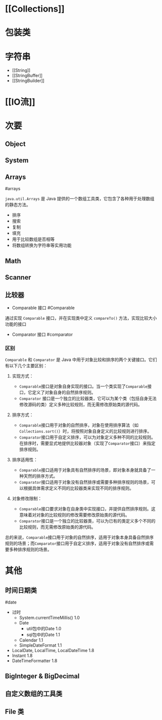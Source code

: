 
# [[Collections]]

# 包装类

# 字符串

- [[String]]
- [[StringBuffer]]
- [[StringBuilder]]

# [[IO流]]

# 次要

## Object

## System

## Arrays
#arrays 

`java.util.Arrays` 是 Java 提供的一个数组工具类，它包含了各种用于处理数组的静态方法。
- 排序
- 搜索
- 复制
- 填充
- 用于比较数组是否相等
- 将数组转换为字符串等实用功能

## Math

## Scanner

## 比较器

- Comparable 接口
#Comparable

通过实现 `Comparable` 接口，并在实现类中定义 `compareTo()` 方法，实现比较大小功能的接口

- Comparator 接口
#comparator

### 区别

`Comparable` 和 `Comparator` 是 Java 中用于对象比较和排序的两个关键接口。它们有以下几个主要区别：

1.  实现方式：
    -   `Comparable`接口是对象自身实现的接口。当一个类实现了`Comparable`接口，它定义了对象自身的自然排序规则。
    -   `Comparator` 接口是一个独立的比较器类，它可以为某个类（包括自身无法修改源码的类）定义多种比较规则，而无需修改原始类的源代码。

2.  排序方式：    
    -   `Comparable`接口用于对象的自然排序，对象在使用排序算法（如`Collections.sort()`）时，将按照对象自身定义的比较规则进行排序。
    -   `Comparator`接口用于自定义排序，可以为对象定义多种不同的比较规则。在排序时，需要显式地提供比较器对象（实现了`Comparator`接口）来指定排序规则。

3.  排序适用性：  
    -   `Comparable`接口适用于对象具有自然排序的场景，即对象本身就具备了一种天然的排序方式。
    -   `Comparator`接口适用于对象没有自然排序或需要多种排序规则的场景，可以根据具体需求定义不同的比较器类来实现不同的排序规则。

4.  对象修改限制：
    -   `Comparable`接口要求对象在自身类中实现接口，并提供自然排序规则。这意味着对对象的比较规则的修改需要修改原始类的源代码。
    -   `Comparator`接口是一个独立的比较器类，可以为已有的类定义多个不同的比较规则，而无需修改原始类的源代码。

总的来说，`Comparable`接口用于对象的自然排序，适用于对象本身具备自然排序规则的场景；而`Comparator`接口用于自定义排序，适用于对象没有自然排序或需要多种排序规则的场景。


# 其他

## 时间日期类
#date 

- 过时
	- System.currentTimeMillis() 1.0
	- Date
		- util包中的Date 1.0
		- sql包中的Date 1.1
	- Calendar 1.1
	- SimpleDateFormat 1.1
- LocalDate, LocalTime, LocalDateTime 1.8
- Instant 1.8
- DateTimeFormatter 1.8

## BigInteger & BigDecimal

## 自定义数组的工具类

## File 类


